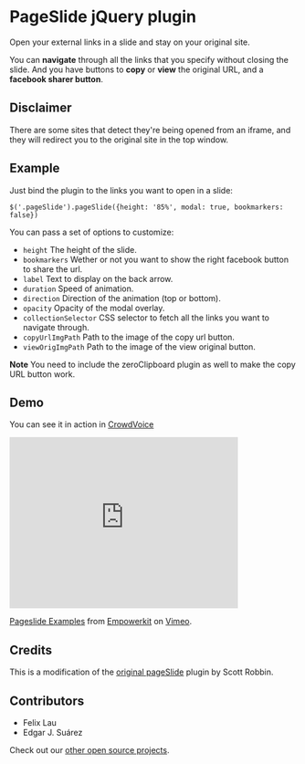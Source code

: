# PageSlide jQuery plugin

Open your external links in a slide and stay on your original site.

You can **navigate** through all the links that you specify without closing the slide.
And you have buttons to **copy** or **view** the original URL, and a **facebook sharer button**.

## Disclaimer

There are some sites that detect they're being opened from an iframe, and they will redirect you to the
original site in the top window.

## Example

Just bind the plugin to the links you want to open in a slide:

`$('.pageSlide').pageSlide({height: '85%', modal: true, bookmarkers: false})`

You can pass a set of options to customize:

* `height` The height of the slide.
* `bookmarkers` Wether or not you want to show the right facebook button to share the url.
* `label` Text to display on the back arrow.
* `duration` Speed of animation.
* `direction` Direction of the animation (top or bottom).
* `opacity` Opacity of the modal overlay.
* `collectionSelector` CSS selector to fetch all the links you want to navigate through.
* `copyUrlImgPath` Path to the image of the copy url button.
* `viewOrigImgPath` Path to the image of the view original button.

**Note** You need to include the zeroClipboard plugin as well to make the copy URL button work.

## Demo

You can see it in action in [CrowdVoice](http://crowdvoice.org)

<iframe src="http://player.vimeo.com/video/14456854" width="400" height="300" frameborder="0"></iframe><p><a href="http://vimeo.com/14456854">Pageslide Examples</a> from <a href="http://vimeo.com/user1061961">Empowerkit</a> on <a href="http://vimeo.com">Vimeo</a>.</p>

## Credits

This is a modification of the [original pageSlide](http://srobbin.com/blog/jquery-pageslide/)
plugin by Scott Robbin.

## Contributors

* Felix Lau
* Edgar J. Suárez

Check out our [other open source projects](http://github.com/organizations/freshout).
